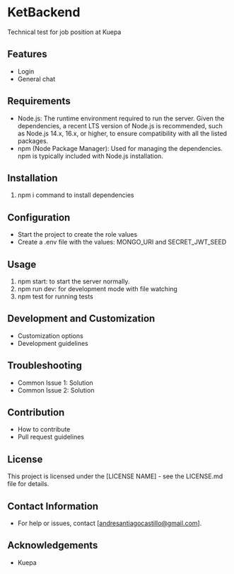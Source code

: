 # KetBackend

Technical test for job position at Kuepa

## Features

- Login
- General chat

## Requirements

- Node.js: The runtime environment required to run the server. Given the dependencies, a recent LTS version of Node.js is recommended,  such as Node.js 14.x, 16.x, or higher, to ensure compatibility with all the listed packages.
- npm (Node Package Manager): Used for managing the dependencies. npm is typically included with Node.js installation.

## Installation

1. npm i command to install dependencies

## Configuration

- Start the project to create the role values
- Create a .env file with the values: MONGO_URI and SECRET_JWT_SEED

## Usage

1. npm start: to start the server normally.
2. npm run dev: for development mode with file watching
3. npm test for running tests

## Development and Customization

- Customization options
- Development guidelines

## Troubleshooting

- Common Issue 1: Solution
- Common Issue 2: Solution

## Contribution

- How to contribute
- Pull request guidelines

## License

This project is licensed under the [LICENSE NAME] - see the LICENSE.md file for details.

## Contact Information

- For help or issues, contact [andresantiagocastillo@gmail.com].

## Acknowledgements

- Kuepa
